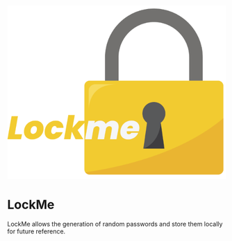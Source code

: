 ![logo](resources/lockmeLogo.png)
# LockMe
LockMe allows the generation of random passwords and store them locally for future reference.

